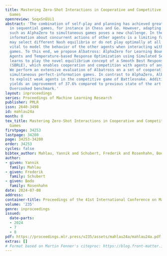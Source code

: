 ```yaml
---
title: Mastering Zero-Shot Interactions in Cooperative and Competitive Simultaneous
  Games
openreview: SoqxSnEUi1
abstract: 'The combination of self-play and planning has achieved great successes
  in sequential games, for instance in Chess and Go. However, adapting algorithms
  such as AlphaZero to simultaneous games poses a new challenge. In these games, missing
  information about concurrent actions of other agents is a limiting factor as they
  may select different Nash equilibria or do not play optimally at all. Thus, it is
  vital to model the behavior of the other agents when interacting with them in simultaneous
  games. To this end, we propose Albatross: AlphaZero for Learning Bounded-rational
  Agents and Temperature-based Response Optimization using Simulated Self-play. Albatross
  learns to play the novel equilibrium concept of a Smooth Best Response Logit Equilibrium
  (SBRLE), which enables cooperation and competition with agents of any playing strength.
  We perform an extensive evaluation of Albatross on a set of cooperative and competitive
  simultaneous perfect-information games. In contrast to AlphaZero, Albatross is able
  to exploit weak agents in the competitive game of Battlesnake. Additionally, it
  yields an improvement of 37.6% compared to previous state of the art in the cooperative
  Overcooked benchmark.'
layout: inproceedings
series: Proceedings of Machine Learning Research
publisher: PMLR
issn: 2640-3498
id: mahlau24a
month: 0
tex_title: Mastering Zero-Shot Interactions in Cooperative and Competitive Simultaneous
  Games
firstpage: 34253
lastpage: 34280
page: 34253-34280
order: 34253
cycles: false
bibtex_author: Mahlau, Yannik and Schubert, Frederik and Rosenhahn, Bodo
author:
- given: Yannik
  family: Mahlau
- given: Frederik
  family: Schubert
- given: Bodo
  family: Rosenhahn
date: 2024-07-08
address:
container-title: Proceedings of the 41st International Conference on Machine Learning
volume: '235'
genre: inproceedings
issued:
  date-parts:
  - 2024
  - 7
  - 8
pdf: https://proceedings.mlr.press/v235/assets/mahlau24a/mahlau24a.pdf
extras: []
# Format based on Martin Fenner's citeproc: https://blog.front-matter.io/posts/citeproc-yaml-for-bibliographies/
---
```

